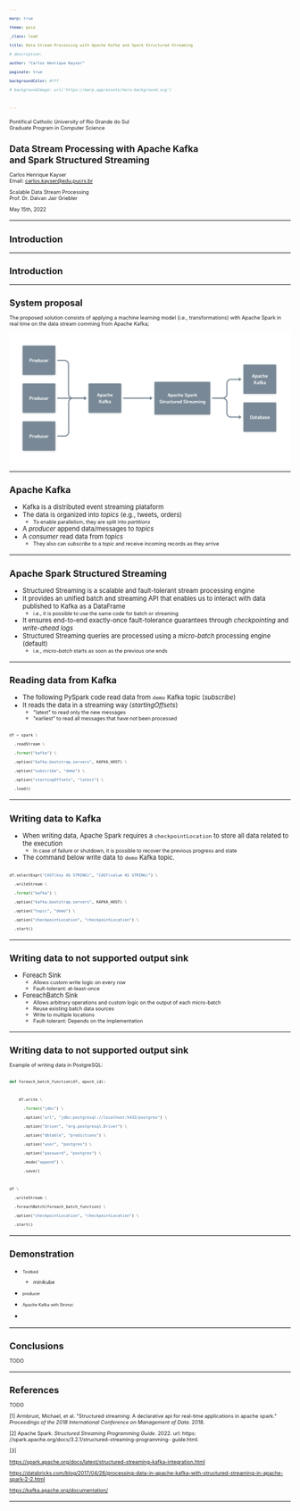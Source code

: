 ```yaml
---
marp: true
theme: gaia
_class: lead
title: Data Stream Processing with Apache Kafka and Spark Structured Streaming
# description: 
author: "Carlos Henrique Kayser"
paginate: true
backgroundColor: #fff
# backgroundImage: url('https://marp.app/assets/hero-background.svg')

---
```


<style scoped>
h1 { font-size: 1.5rem }

p { font-size: 80% }
</style>

Pontifical Catholic University of Rio Grande do Sul<br>Graduate Program in Computer Science

# Data Stream Processing with Apache Kafka<br>and Spark Structured Streaming

Carlos Henrique Kayser<br>Email: carlos.kayser@edu.pucrs.br

Scalable Data Stream Processing<br>Prof. Dr. Dalvan Jair Griebler

May 15th, 2022

---

<style> 
h1 { font-size: 1rem }

p { font-size: 80% }

li { font-size: 80% }

pre code { font-size: 50% }

img[alt~="center"] {
  display: block;
  margin: 0 auto;
}

figcaption {
  display: block;
  margin: 0 auto;
}
</style>

# Introduction






---
# Introduction
 



---

# System proposal

The proposed solution consists of applying a machine learning model (i.e., transformations) with Apache Spark in real time on the data stream comming from Apache Kafka;    

![w:900 center](figures/system-proposal.png)













---
# Apache Kafka

- Kafka is a distributed event streaming plataform
- The data is organized into _topics_ (e.g., tweets, orders)
  - To enable parallelism, they are split into _partitions_
- A _producer_ append data/messages to _topics_
- A _consumer_ read data from _topics_
  - They also can _subscribe_ to a _topic_ and receive incoming records as they arrive

<!-- 
![w:600 center](figures/kafka-topic.png)
*Fig.1 - 4K Mountains Wallpaper* 
 -->





---

# Apache Spark Structured Streaming

- Structured Streaming is a scalable and fault-tolerant stream processing engine
- It provides an unified batch and streaming API that enables us to interact with data published to Kafka as a DataFrame
  - i.e., it is possible to use the same code for batch or streaming
- It ensures end-to-end exactly-once fault-tolerance guarantees through _checkpointing_ and _write-ahead logs_
- Structured Streaming queries are processed using a _micro-batch_ processing engine (default)
  - i.e., _micro-batch_ starts as soon as the previous one ends









---
# Reading data from Kafka


- The following PySpark code read data from `demo` Kafka topic (*subscribe*)
- It reads the data in a streaming way (*startingOffsets*)
  - "latest" to read only the new messages
  - "earliest" to read all messages that have not been processed

```python
df = spark \
  .readStream \
  .format("kafka") \
  .option("kafka.bootstrap.servers", KAFKA_HOST) \
  .option("subscribe", "demo") \
  .option("startingOffsets", "latest") \
  .load()
```




---
# Writing data to Kafka

- When writing data, Apache Spark requires a `checkpointLocation` to store all data related to the execution
  - In case of failure or shutdown, it is possible to recover the previous progress and state
- The command below write data to `demo` Kafka topic. 

```python
df.selectExpr("CAST(key AS STRING)", "CAST(value AS STRING)") \
  .writeStream \
  .format("kafka") \
  .option("kafka.bootstrap.servers", KAFKA_HOST) \
  .option("topic", "demo") \
  .option("checkpointLocation", "checkpointLocation") \
  .start()
```



---
# Writing data to not supported output sink

- Foreach Sink
  - Allows custom write logic on every row
  - Fault-tolerant: at-least-once
- ForeachBatch Sink
  - Allows arbitrary operations and custom logic on the output of each micro-batch
  - Reuse existing batch data sources
  - Write to multiple locations
  - Fault-tolerant: Depends on the implementation






---
# Writing data to not supported output sink

Example of writing data in PostgreSQL:

```python
def foreach_batch_function(df, epoch_id):

    df.write \
      .format("jdbc") \
      .option("url", "jdbc:postgresql://localhost:5432/postgres") \
      .option("driver", "org.postgresql.Driver") \
      .option("dbtable", "predictions") \
      .option("user", "postgres") \
      .option("password", "postgres") \
      .mode("append") \
      .save()

df \
  .writeStream \
  .foreachBatch(foreach_batch_function) \
  .option("checkpointLocation", "checkpointLocation") \
  .start()
```



---
# Demonstration

- Testbed
  - minikube

- producer
- Apache Kafka with Strimzi
- 




---
# Conclusions

TODO

---
# References

<style scoped>
p { font-size: 65% }
</style>

TODO

[1] Armbrust, Michael, et al. "Structured streaming: A declarative api for real-time applications in apache spark." _Proceedings of the 2018 International Conference on Management of Data_. 2018.

[2] Apache Spark. _Structured Streaming Programming Guide_. 2022. url: https:
//spark.apache.org/docs/3.2.1/structured-streaming-programming-
guide.html.

[3]






https://spark.apache.org/docs/latest/structured-streaming-kafka-integration.html

https://databricks.com/blog/2017/04/26/processing-data-in-apache-kafka-with-structured-streaming-in-apache-spark-2-2.html

https://kafka.apache.org/documentation/





---



<!-- <p>
    <img src="figures/kafka-topic.png" alt style="width:50%">
</p>
<p>
    <em>image_caption</em>
</p> -->


<!-- <figure class="image">
  <img src="figures/kafka-topic.png" alt="Descirp" style="width:50%">
  <figcaption>Kafka Topic</figcaption>
</figure> -->


<!-- 
---
<style>
.image-caption {
  text-align: center;
  font-size: .8rem;
  color: light-grey;
}
</style>

![w:600 center](figures/kafka-topic.png)

<figcaption>Kafka Topic</figcaption> -->


<!-- 
---

# Apache Spark Structured Streaming

[1] -->

